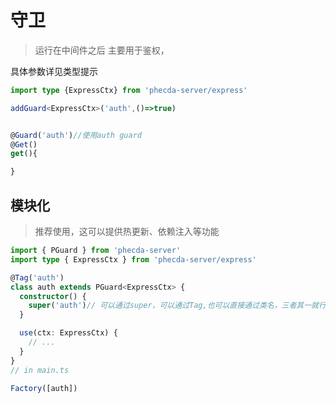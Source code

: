 # 守卫
> 运行在中间件之后
主要用于鉴权，

具体参数详见类型提示

```ts
import type {ExpressCtx} from 'phecda-server/express'

addGuard<ExpressCtx>('auth',()=>true)


@Guard('auth')//使用auth guard
@Get()
get(){

}

```
## 模块化

> 推荐使用，这可以提供热更新、依赖注入等功能

```ts
import { PGuard } from 'phecda-server'
import type { ExpressCtx } from 'phecda-server/express'

@Tag('auth')
class auth extends PGuard<ExpressCtx> {
  constructor() {
    super('auth')// 可以通过super，可以通过Tag,也可以直接通过类名，三者其一就行
  }

  use(ctx: ExpressCtx) {
    // ...
  }
}
// in main.ts

Factory([auth])
```
